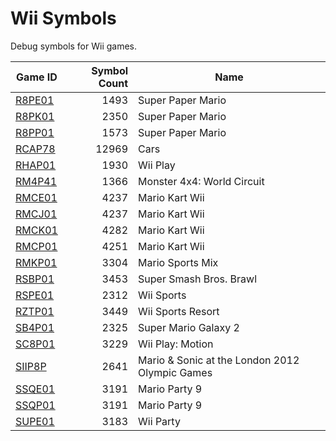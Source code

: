 # Wii Symbols

Debug symbols for Wii games.

|           Game ID            |Symbol Count|                     Name                      |
|------------------------------|-----------:|-----------------------------------------------|
|[R8PE01](./symbols/R8PE01.txt)|        1493|Super Paper Mario                              |
|[R8PK01](./symbols/R8PK01.txt)|        2350|Super Paper Mario                              |
|[R8PP01](./symbols/R8PP01.txt)|        1573|Super Paper Mario                              |
|[RCAP78](./symbols/RCAP78.txt)|       12969|Cars                                           |
|[RHAP01](./symbols/RHAP01.txt)|        1930|Wii Play                                       |
|[RM4P41](./symbols/RM4P41.txt)|        1366|Monster 4x4: World Circuit                     |
|[RMCE01](./symbols/RMCE01.txt)|        4237|Mario Kart Wii                                 |
|[RMCJ01](./symbols/RMCJ01.txt)|        4237|Mario Kart Wii                                 |
|[RMCK01](./symbols/RMCK01.txt)|        4282|Mario Kart Wii                                 |
|[RMCP01](./symbols/RMCP01.txt)|        4251|Mario Kart Wii                                 |
|[RMKP01](./symbols/RMKP01.txt)|        3304|Mario Sports Mix                               |
|[RSBP01](./symbols/RSBP01.txt)|        3453|Super Smash Bros. Brawl                        |
|[RSPE01](./symbols/RSPE01.txt)|        2312|Wii Sports                                     |
|[RZTP01](./symbols/RZTP01.txt)|        3449|Wii Sports Resort                              |
|[SB4P01](./symbols/SB4P01.txt)|        2325|Super Mario Galaxy 2                           |
|[SC8P01](./symbols/SC8P01.txt)|        3229|Wii Play: Motion                               |
|[SIIP8P](./symbols/SIIP8P.txt)|        2641|Mario & Sonic at the London 2012 Olympic Games |
|[SSQE01](./symbols/SSQE01.txt)|        3191|Mario Party 9                                  |
|[SSQP01](./symbols/SSQP01.txt)|        3191|Mario Party 9                                  |
|[SUPE01](./symbols/SUPE01.txt)|        3183|Wii Party                                      |
